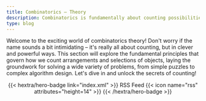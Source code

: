 ```yaml
---
title: Combinatorics – Theory
description: Combinatorics is fundamentally about counting possibilities, exploring how many ways things can be arranged or selected.
type: blog
---
```


Welcome to the exciting world of combinatorics theory!  Don't worry if the name sounds a bit intimidating – it's really all about counting, but in clever and powerful ways.  This section will explore the fundamental principles that govern how we count arrangements and selections of objects, laying the groundwork for solving a wide variety of problems, from simple puzzles to complex algorithm design.  Let's dive in and unlock the secrets of counting!

<div style="text-align: center; margin-top: 1em;">
{{< hextra/hero-badge link="index.xml" >}}
  <span>RSS Feed</span>
  {{< icon name="rss" attributes="height=14" >}}
{{< /hextra/hero-badge >}}
</div>
